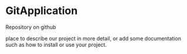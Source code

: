 # GitApplication
Repository on github

place to describe our project in more detail, or add some documentation such as how to install or use your project. 
